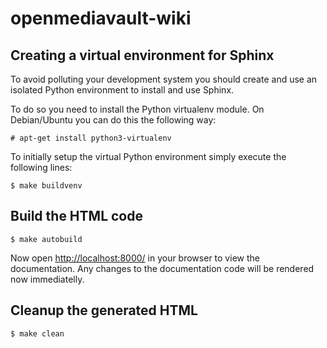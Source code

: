 # openmediavault-wiki
Creating a virtual environment for Sphinx
-----------------------------------------

To avoid polluting your development system you should create and use an isolated
Python environment to install and use Sphinx.

To do so you need to install the Python virtualenv module. On Debian/Ubuntu you
can do this the following way:

	# apt-get install python3-virtualenv

To initially setup the virtual Python environment simply execute the following
lines:

	$ make buildvenv

Build the HTML code
-------------------

	$ make autobuild

Now open <http://localhost:8000/> in your browser to view the documentation.
Any changes to the documentation code will be rendered now immediatelly.

Cleanup the generated HTML
--------------------------

	$ make clean
